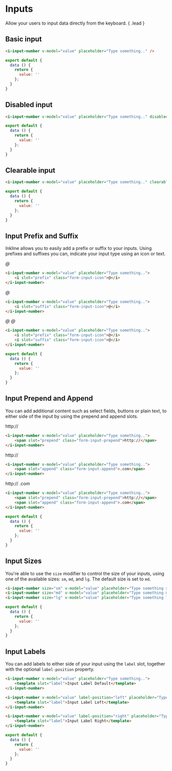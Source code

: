 # Inputs

Allow your users to input data directly from the keyboard. { .lead }

## Basic input

<i-input-number v-model="inputValue" placeholder="Type something.." />

~~~html
<i-input-number v-model="value" placeholder="Type something.." />
~~~

~~~js
export default {
  data () {
    return {
      value: ''
    };
  }
}
~~~

## Disabled input

<i-input-number v-model="disabledInputValue" placeholder="Type something.." disabled />

~~~html
<i-input-number v-model="value" placeholder="Type something.." disabled />
~~~

~~~js
export default {
  data () {
    return {
      value: ''
    };
  }
}
~~~

## Clearable input

<i-input-number v-model="clearableInputValue" placeholder="Type something.." clearable />

~~~html
<i-input-number v-model="value" placeholder="Type something.." clearable />
~~~

~~~js
export default {
  data () {
    return {
      value: ''
    };
  }
}
~~~

## Input Prefix and Suffix
Inkline allows you to easily add a prefix or suffix to your inputs. Using prefixes and suffixes you can, indicate 
your input type using an icon or text. 

<i-input-number v-model="prefixInputValue" placeholder="Type something..">
    <i slot="prefix" class="form-input-icon">@</i>
</i-input-number>

~~~html
<i-input-number v-model="value" placeholder="Type something..">
    <i slot="prefix" class="form-input-icon">@</i>
</i-input-number>
~~~

<i-input-number v-model="suffixInputValue" placeholder="Type something..">
    <i slot="suffix" class="form-input-icon">@</i>
</i-input-number>

~~~html
<i-input-number v-model="value" placeholder="Type something..">
    <i slot="suffix" class="form-input-icon">@</i>
</i-input-number>
~~~

<i-input-number v-model="prefixSuffixInputValue" placeholder="Type something..">
    <i slot="prefix" class="form-input-icon">@</i>
    <i slot="suffix" class="form-input-icon">@</i>
</i-input-number>

~~~html
<i-input-number v-model="value" placeholder="Type something..">
    <i slot="prefix" class="form-input-icon">@</i>
    <i slot="suffix" class="form-input-icon">@</i>
</i-input-number>
~~~

~~~js
export default {
  data () {
    return {
      value: ''
    };
  }
}
~~~

## Input Prepend and Append
You can add additional content such as select fields, buttons or plain text, to either side of the input by using the prepend and append slots.

<i-input-number v-model="prependInputValue" placeholder="Type something..">
    <span slot="prepend" class="form-input-prepend">http://</span>
</i-input-number>

~~~html
<i-input-number v-model="value" placeholder="Type something..">
    <span slot="prepend" class="form-input-prepend">http://</span>
</i-input-number>
~~~

<i-input-number v-model="appendInputValue" placeholder="Type something..">
    <span slot="append" class="form-input-append">http://</span>
</i-input-number>

~~~html
<i-input-number v-model="value" placeholder="Type something..">
    <span slot="append" class="form-input-append">.com</span>
</i-input-number>
~~~

<i-input-number v-model="prependAppendInputValue" placeholder="Type something..">
    <span slot="prepend" class="form-input-prepend">http://</span>
    <span slot="append" class="form-input-append">.com</span>
</i-input-number>

~~~html
<i-input-number v-model="value" placeholder="Type something..">
    <span slot="prepend" class="form-input-prepend">http://</span>
    <span slot="append" class="form-input-append">.com</span>
</i-input-number>
~~~

~~~js
export default {
  data () {
    return {
      value: ''
    };
  }
}
~~~

## Input Sizes
You're able to use the `size` modifier to control the size of your inputs, using one of the available sizes: `sm`, `md`, and `lg`. The default size is set to `md`.

<i-input-number size="sm" v-model="smInputValue" placeholder="Type something small.." />
<i-input-number size="md" v-model="mdInputValue" placeholder="Type something medium.." />
<i-input-number size="lg" v-model="lgInputValue" placeholder="Type something large.." />

~~~html
<i-input-number size="sm" v-model="value" placeholder="Type something small.." />
<i-input-number size="md" v-model="value" placeholder="Type something medium.." />
<i-input-number size="lg" v-model="value" placeholder="Type something large.." />
~~~

~~~js
export default {
  data () {
    return {
      value: ''
    };
  }
}
~~~

## Input Labels
You can add labels to either side of your input using the `label` slot, together with the optional `label-position` property.

<i-input-number v-model="labelDefaultInputValue" placeholder="Type something..">
    <template slot="label">Input Label Default</template>
</i-input-number>
<i-input-number v-model="labelLeftInputValue" label-position="left" placeholder="Type something..">
    <template slot="label">Input Label Left</template>
</i-input-number>
<i-input-number v-model="labelRightInputValue" label-position="right" placeholder="Type something..">
    <template slot="label">Input Label Right</template>
</i-input-number>

~~~html
<i-input-number v-model="value" placeholder="Type something..">
    <template slot="label">Input Label Default</template>
</i-input-number>

<i-input-number v-model="value" label-position="left" placeholder="Type something..">
    <template slot="label">Input Label Left</template>
</i-input-number>

<i-input-number v-model="value" label-position="right" placeholder="Type something..">
    <template slot="label">Input Label Right</template>
</i-input-number>
~~~

~~~js
export default {
  data () {
    return {
      value: ''
    };
  }
}
~~~


